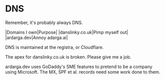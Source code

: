 # DNS

Remember, it's probably always DNS.

|Domains I own|Purpose|
|danslinky.co.uk|Pimp myself out|
|ardarga.dev|Annoy adarga.ai|

DNS is maintained at the registra, or Cloudflare.

The apex for danslinky.co.uk is broken. Please give me a job.

ardarga.dev uses GoDaddy's SME features to pretend to be a company using Microsoft. The MX, SPF et al. records need some work done to them.
